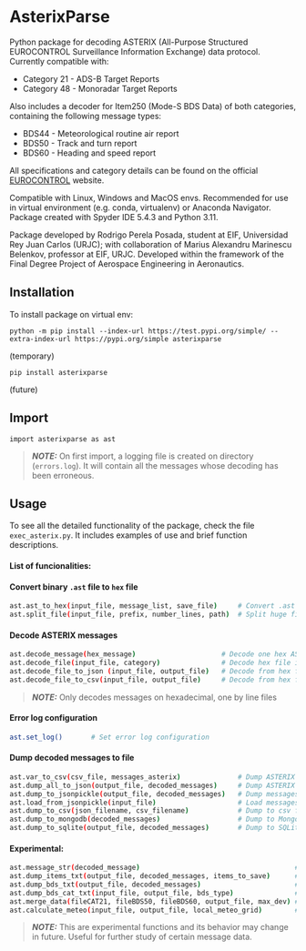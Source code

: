 # AsterixParse

[eurocontrol]: https://www.eurocontrol.int/asterix

Python package for decoding ASTERIX (All-Purpose Structured EUROCONTROL Surveillance Information Exchange) data protocol.  
Currently compatible with:
   - Category 21 - ADS-B Target Reports
   - Category 48 - Monoradar Target Reports
    
Also includes a decoder for Item250 (Mode-S BDS Data) of both categories, containing the following message types:
   - BDS44 - Meteorological routine air report
   - BDS50 - Track and turn report
   - BDS60 - Heading and speed report
    
All specifications and category details can be found on the official [EUROCONTROL][eurocontrol] website.
    
Compatible with Linux, Windows and MacOS envs. Recommended for use in virtual environment (e.g. conda, virtualenv) or Anaconda Navigator.  
Package created with Spyder IDE 5.4.3 and Python 3.11. 

Package developed by Rodrigo Perela Posada, student at EIF, Universidad Rey Juan Carlos (URJC); with collaboration of Marius Alexandru Marinescu Belenkov, professor at EIF, URJC. Developed within the framework of the Final Degree Project of Aerospace Engineering in Aeronautics.


## Installation

To install package on virtual env:

```python -m pip install --index-url https://test.pypi.org/simple/ --extra-index-url https://pypi.org/simple asterixparse```

(temporary)


```pip install asterixparse``` 

(future)


## Import


```import asterixparse as ast```

> **_NOTE:_** On first import, a logging file is created on directory (`errors.log`). It will contain all the messages whose decoding has been erroneous.


## Usage


To see all the detailed functionality of the package, check the file `exec_asterix.py`. 
It includes examples of use and brief function descriptions.

#### List of funcionalities:


#### Convert binary `.ast` file to `hex` file

```bash
ast.ast_to_hex(input_file, message_list, save_file)     # Convert .ast data to hexadecimal
ast.split_file(input_file, prefix, number_lines, path)  # Split huge files into equal lines number files
```

#### Decode ASTERIX messages 

```bash
ast.decode_message(hex_message)                     # Decode one hex ASTERIX message   
ast.decode_file(input_file, category)               # Decode hex file into variable
ast.decode_file_to_json (input_file, output_file)   # Decode from hex file to JSON
ast.decode_file_to_csv(input_file, output_file)     # Decode from hex file to csv
```
> **_NOTE:_** Only decodes messages on hexadecimal, one by line files

#### Error log configuration

```bash
ast.set_log()       # Set error log configuration 
```

#### Dump decoded messages to file 

```bash
ast.var_to_csv(csv_file, messages_asterix)              # Dump ASTERIX messages list (var) to csv file
ast.dump_all_to_json(output_file, decoded_messages)     # Dump ASTERIX messages list (var) to JSON file 
ast.dump_to_jsonpickle(output_file, decoded_messages)   # Dump messages list (var type object) to json file 
ast.load_from_jsonpickle(input_file)                    # Load messages list (var type object) from json file
ast.dump_to_csv(json_filename, csv_filename)            # Dump to csv from JSON file (generated with ast.dump_all_to_json())
ast.dump_to_mongodb(decoded_messages)                   # Dump to MongoDB (requires MongoDB server)
ast.dump_to_sqlite(output_file, decoded_messages)       # Dump to SQLite database 
```

#### Experimental: 

```bash
ast.message_str(decoded_message)                                      # Save one message into human format on a variable  
ast.dump_items_txt(output_file, decoded_messages, items_to_save)      # Dump choosen items of message into txt file (CAT21)
ast.dump_bds_txt(output_file, decoded_messages)                       # Dump choosen items of message (only hex BDS) into txt file (CAT48)
ast.dump_bds_cat_txt(input_file, output_file, bds_type)               # Dump BDS category decoded data into txt file (from txt gen. w/ ast.dump_bds_txt())
ast.merge_data(fileCAT21, fileBDS50, fileBDS60, output_file, max_dev) # Merge on csv file CAT21 items with BDS50 and BDS60 decoded data
ast.calculate_meteo(input_file, output_file, local_meteo_grid)        # Calculate dataframe with ASTERIX and ERA5 meteo data
```
> **_NOTE:_** This are experimental functions and its behavior may change in future. Useful for further study of certain message data.




